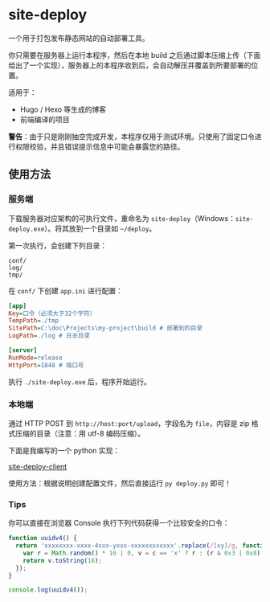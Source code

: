 # site-deploy

一个用于打包发布静态网站的自动部署工具。

你只需要在服务器上运行本程序，然后在本地 build 之后通过脚本压缩上传（下面给出了一个实现），服务器上的本程序收到后，会自动解压并覆盖到所要部署的位置。

适用于：

+ Hugo / Hexo 等生成的博客
+ 前端编译的项目

**警告**：由于只是刚刚抽空完成开发，本程序仅用于测试环境。只使用了固定口令进行权限校验，并且错误提示信息中可能会暴露您的路径。

## 使用方法

### 服务端

下载服务器对应架构的可执行文件，重命名为 `site-deploy`（Windows：`site-deploy.exe`）。将其放到一个目录如 `~/deploy`。

第一次执行，会创建下列目录：

```
conf/
log/
tmp/
```

在 `conf/` 下创建 `app.ini` 进行配置：

```ini
[app]
Key=口令（必须大于32个字符）
TempPath=./tmp
SitePath=C:\doc\Projects\my-project\build # 部署到的目录
LogPath=./log # 日志目录

[server]
RunMode=release
HttpPort=1848 # 端口号
```


执行 `./site-deploy.exe` 后，程序开始运行。

### 本地端

通过 HTTP POST 到 `http://host:port/upload`，字段名为 `file`，内容是 zip 格式压缩的目录（注意：用 utf-8 编码压缩）。

下面是我编写的一个 python 实现：

[site-deploy-client](https://github.com/pluveto/site-deploy-client)

使用方法：根据说明创建配置文件，然后直接运行 `py deploy.py` 即可！

### Tips


你可以直接在浏览器 Console 执行下列代码获得一个比较安全的口令：

```js
function uuidv4() {
  return 'xxxxxxxx-xxxx-4xxx-yxxx-xxxxxxxxxxxx'.replace(/[xy]/g, function(c) {
    var r = Math.random() * 16 | 0, v = c == 'x' ? r : (r & 0x3 | 0x8);
    return v.toString(16);
  });
}

console.log(uuidv4());
```